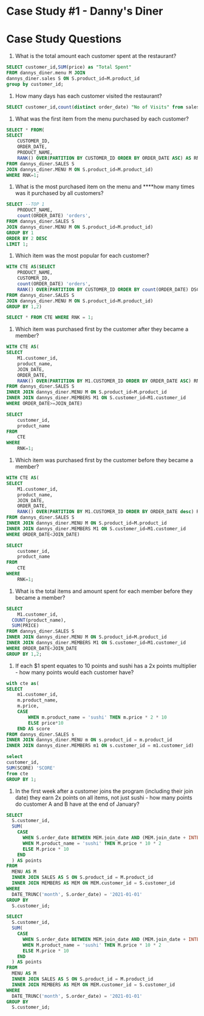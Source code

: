 # Case Study #1 - Danny's Diner

# Case Study Questions

1. What is the total amount each customer spent at the restaurant?

```sql
SELECT customer_id,SUM(price) as "Total Spent"
FROM dannys_diner.menu M JOIN
dannys_diner.sales S ON S.product_id=M.product_id
group by customer_id;
```

1. How many days has each customer visited the restaurant?

```sql
SELECT customer_id,count(distinct order_date) "No of Visits" from sales group by 1;
```

1. What was the first item from the menu purchased by each customer?

```sql
SELECT * FROM(
SELECT 
	CUSTOMER_ID,
	ORDER_DATE,
	PRODUCT_NAME,
	RANK() OVER(PARTITION BY CUSTOMER_ID ORDER BY ORDER_DATE ASC) AS RNK
FROM dannys_diner.SALES S 
JOIN dannys_diner.MENU M ON S.product_id=M.product_id)
WHERE RNK=1;

```

1. What is the most purchased item on the menu and ****how many times was it purchased by all customers?

```sql
SELECT --TOP 1
	PRODUCT_NAME,
	count(ORDER_DATE) 'orders',
FROM dannys_diner.SALES S 
JOIN dannys_diner.MENU M ON S.product_id=M.product_id)
GROUP BY 1
ORDER BY 2 DESC
LIMIT 1;
```

1. Which item was the most popular for each customer?

```sql
WITH CTE AS(SELECT 
	PRODUCT_NAME,
	CUSTOMER_ID,
	count(ORDER_DATE) 'orders',
	RANK() OVER(PARTITION BY CUSTOMER_ID ORDER BY count(ORDER_DATE) DSC) AS RNK
FROM dannys_diner.SALES S 
JOIN dannys_diner.MENU M ON S.product_id=M.product_id)
GROUP BY 1,2)

SELECT * FROM CTE WHERE RNK = 1;
```

1. Which item was purchased first by the customer after they became a member?

```sql
WITH CTE AS(
SELECT
	M1.customer_id,
    product_name,
    JOIN_DATE,
    ORDER_DATE,
	RANK() OVER(PARTITION BY M1.CUSTOMER_ID ORDER BY ORDER_DATE ASC) RNK
FROM dannys_diner.SALES S 
INNER JOIN dannys_diner.MENU M ON S.product_id=M.product_id
INNER JOIN dannys_diner.MEMBERS M1 ON S.customer_id=M1.customer_id
WHERE ORDER_DATE>=JOIN_DATE)

SELECT
	customer_id,
    product_name
FROM 
    CTE
WHERE 
	RNK=1;

```

1. Which item was purchased first by the customer before they became a member?

```sql
WITH CTE AS(
SELECT
	M1.customer_id,
    product_name,
    JOIN_DATE,
    ORDER_DATE,
	RANK() OVER(PARTITION BY M1.CUSTOMER_ID ORDER BY ORDER_DATE desc) RNK
FROM dannys_diner.SALES S 
INNER JOIN dannys_diner.MENU M ON S.product_id=M.product_id
INNER JOIN dannys_diner.MEMBERS M1 ON S.customer_id=M1.customer_id
WHERE ORDER_DATE<JOIN_DATE)

SELECT
	customer_id,
    product_name
FROM 
    CTE
WHERE 
	RNK=1;

```

1. What is the total items and amount spent for each member before they became a member?

```sql
SELECT
	M1.customer_id,
  COUNT(product_name),
  SUM(PRICE)  
FROM dannys_diner.SALES S 
INNER JOIN dannys_diner.MENU M ON S.product_id=M.product_id
INNER JOIN dannys_diner.MEMBERS M1 ON S.customer_id=M1.customer_id
WHERE ORDER_DATE<JOIN_DATE
GROUP BY 1,2;

```

1. If each $1 spent equates to 10 points and sushi has a 2x points multiplier - how many points would each customer have?

```sql
with cte as(
SELECT
    m1.customer_id,
    m.product_name,
    m.price,
    CASE  
        WHEN m.product_name = 'sushi' THEN m.price * 2 * 10
        ELSE price*10
    END AS score
FROM dannys_diner.SALES s 
INNER JOIN dannys_diner.MENU m ON s.product_id = m.product_id
INNER JOIN dannys_diner.MEMBERS m1 ON s.customer_id = m1.customer_id)

select
customer_id,
SUM(SCORE) 'SCORE'
from cte
GROUP BY 1;

```

1. In the first week after a customer joins the program (including their join date) they earn 2x points on all items, not just sushi - how many points do customer A and B have at the end of January?

```sql
SELECT 
  S.customer_id, 
  SUM(
    CASE 
      WHEN S.order_date BETWEEN MEM.join_date AND (MEM.join_date + INTERVAL '6 days') THEN M.price * 10 * 2 
      WHEN M.product_name = 'sushi' THEN M.price * 10 * 2 
      ELSE M.price * 10 
    END
  ) AS points 
FROM 
  MENU AS M 
  INNER JOIN SALES AS S ON S.product_id = M.product_id
  INNER JOIN MEMBERS AS MEM ON MEM.customer_id = S.customer_id 
WHERE 
  DATE_TRUNC('month', S.order_date) = '2021-01-01' 
GROUP BY 
  S.customer_id;

```

```sql
SELECT 
  S.customer_id, 
  SUM(
    CASE 
      WHEN S.order_date BETWEEN MEM.join_date AND (MEM.join_date + INTERVAL '6 days') THEN M.price * 10 * 2 
      WHEN M.product_name = 'sushi' THEN M.price * 10 * 2 
      ELSE M.price * 10 
    END
  ) AS points 
FROM 
  MENU AS M 
  INNER JOIN SALES AS S ON S.product_id = M.product_id
  INNER JOIN MEMBERS AS MEM ON MEM.customer_id = S.customer_id 
WHERE 
  DATE_TRUNC('month', S.order_date) = '2021-01-01' 
GROUP BY 
  S.customer_id;
```